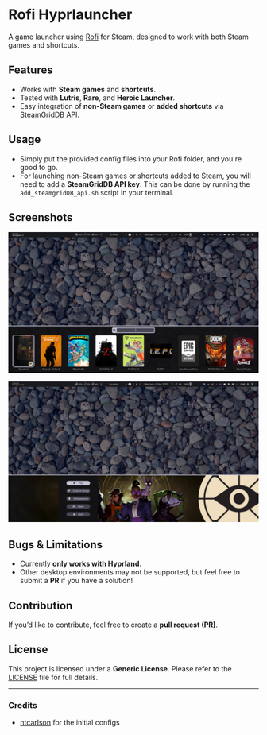 # Rofi Hyprlauncher

A game launcher using [Rofi](https://github.com/davatorium/rofi) for Steam, designed to work with both Steam games and shortcuts.

## Features

- Works with **Steam games** and **shortcuts**.
- Tested with **Lutris**, **Rare**, and **Heroic Launcher**.
- Easy integration of **non-Steam games** or **added shortcuts** via SteamGridDB API.

## Usage

- Simply put the provided config files into your Rofi folder, and you're good to go.
- For launching non-Steam games or shortcuts added to Steam, you will need to add a **SteamGridDB API key**. This can be done by running the `add_steamgridDB_api.sh` script in your terminal.

## Screenshots

![Screenshot 1](https://github.com/nx-smul/rofi-hyprlauncher/blob/main/assests/Screenshot1.png)

![Screenshot 2](https://github.com/nx-smul/rofi-hyprlauncher/blob/main/assests/Screenshot2.png)

## Bugs & Limitations

- Currently **only works with Hyprland**.
- Other desktop environments may not be supported, but feel free to submit a **PR** if you have a solution!

## Contribution

If you’d like to contribute, feel free to create a **pull request (PR)**.

## License

This project is licensed under a **Generic License**. Please refer to the [LICENSE](LICENSE) file for full details.

---

### Credits

- [ntcarlson](https://github.com/ntcarlson/dotfiles/tree/delta/config/rofi) for the initial configs

